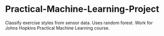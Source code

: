 Practical-Machine-Learning-Project
==================================

Classify exercise styles from sensor data.  Uses random forest. Work for Johns Hopkins Practical Machine Learning course.

